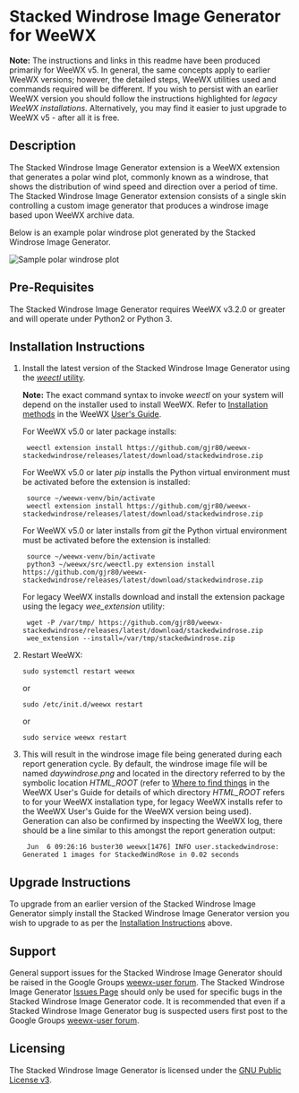 # Stacked Windrose Image Generator for WeeWX

**Note:** The instructions and links in this readme have been produced primarily for WeeWX v5. In general, the same concepts apply to earlier WeeWX versions; however, the detailed steps, WeeWX utilities used and commands required will be different. If you wish to persist with an earlier WeeWX version you should follow the instructions highlighted for *legacy WeeWX installations*. Alternatively, you may find it easier to just upgrade to WeeWX v5 - after all it is free.

## Description
The Stacked Windrose Image Generator extension is a WeeWX extension that generates a polar wind plot, commonly known as a windrose, that shows the distribution of wind speed and direction over a period of time. The Stacked Windrose Image Generator extension consists of a single skin controlling a custom image generator that produces a windrose image based upon WeeWX archive data.

Below is an example polar windrose plot generated by the Stacked Windrose Image Generator.

![Sample polar windrose plot](daywindrose.png)


## Pre-Requisites

The Stacked Windrose Image Generator requires WeeWX v3.2.0 or greater and will operate under Python2 or Python 3.


## Installation Instructions

1. Install the latest version of the Stacked Windrose Image Generator using the [*weectl* utility](http://weewx.com/docs/5.0/utilities/weectl-extension/#install-an-extension). 

    **Note:** The exact command syntax to invoke *weectl* on your system will depend on the installer used to install WeeWX. Refer to [Installation methods](http://weewx.com/docs/5.0/usersguide/installing/#installation-methods) in the WeeWX [User's Guide](http://weewx.com/docs/5.0/usersguide/introduction/).

    For WeeWX v5.0 or later package installs:

        weectl extension install https://github.com/gjr80/weewx-stackedwindrose/releases/latest/download/stackedwindrose.zip 
 
    For WeeWX v5.0 or later *pip* installs the Python virtual environment must be activated before the extension is installed:

        source ~/weewx-venv/bin/activate
        weectl extension install https://github.com/gjr80/weewx-stackedwindrose/releases/latest/download/stackedwindrose.zip

    For WeeWX v5.0 or later installs from *git* the Python virtual environment must be activated before the extension is installed:

        source ~/weewx-venv/bin/activate
        python3 ~/weewx/src/weectl.py extension install https://github.com/gjr80/weewx-stackedwindrose/releases/latest/download/stackedwindrose.zip

    For legacy WeeWX installs download and install the extension package using the legacy *wee_extension* utility:

        wget -P /var/tmp/ https://github.com/gjr80/weewx-stackedwindrose/releases/latest/download/stackedwindrose.zip
        wee_extension --install=/var/tmp/stackedwindrose.zip

1. Restart WeeWX:

       sudo systemctl restart weewx

    or

       sudo /etc/init.d/weewx restart

    or

       sudo service weewx restart

1. This will result in the windrose image file being generated during each report generation cycle. By default, the windrose image file will be named *daywindrose.png* and located in the directory referred to by the symbolic location *HTML_ROOT* (refer to [Where to find things](http://weewx.com/docs/5.0/usersguide/where/) in the WeeWX User's Guide for details of which directory *HTML_ROOT* refers to for your WeeWX installation type, for legacy WeeWX installs refer to the WeeWX User's Guide for the WeeWX version being used). Generation can also be confirmed by inspecting the WeeWX log, there should be a line similar to this amongst the report generation output:

        Jun  6 09:26:16 buster30 weewx[1476] INFO user.stackedwindrose: Generated 1 images for StackedWindRose in 0.02 seconds


## Upgrade Instructions

To upgrade from an earlier version of the Stacked Windrose Image Generator simply install the Stacked Windrose Image Generator version you wish to upgrade to as per the [Installation Instructions](#installation-instructions) above.


## Support

General support issues for the Stacked Windrose Image Generator should be raised in the Google Groups [weewx-user 
forum](https://groups.google.com/g/weewx-user "Google Groups weewx-user forum"). The Stacked Windrose Image 
Generator [Issues Page](https://github.com/gjr80/weewx-stackedwindrose/issues "Stacked Windrose Image Generator Issues") should only be used for specific bugs in the Stacked Windrose Image Generator code. It is recommended that even if a Stacked Windrose Image Generator bug is suspected users first post to the Google Groups [weewx-user forum](https://groups.google.com/g/weewx-user "Google Groups weewx-user forum").

## Licensing

The Stacked Windrose Image Generator is licensed under the [GNU Public License v3](https://github.com/gjr80/weewx-stackedwindrose/blob/master/LICENSE "Stacked Windrose Image Generator License").

